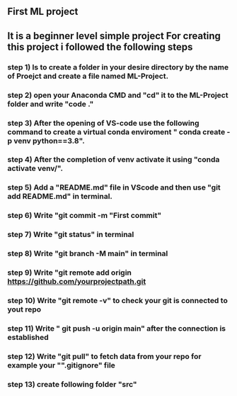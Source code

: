 ## First ML project

## It is a beginner level simple project For creating this project i followed the following steps
### step 1) Is to create a folder in your desire directory by the name of Proejct and create a file named ML-Project.
### step 2) open your Anaconda CMD and "cd" it to the ML-Project folder and write "code ."
### step 3) After the opening of VS-code use the following command to create a virtual conda enviroment " conda create -p venv python==3.8".
### step 4) After the completion of venv activate it using  "conda activate venv/".
### step 5) Add a "README.md" file in  VScode and then use "git add README.md" in terminal.
### step 6) Write "git commit -m "First commit"
### step 7) Write "git status" in terminal
### step 8) Write "git branch -M main" in terminal
### step 9) Write "git remote add origin https://github.com/yourprojectpath.git
### step 10) Write "git remote -v" to check your git is connected to yout repo
### step 11) Write " git push -u origin main" after the connection is established
### step 12) Write "git pull" to fetch data from your repo for example your "".gitignore" file
### step 13) create following folder "src" 

